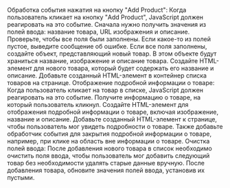 Обработка события нажатия на кнопку "Add Product":
Когда пользователь кликает на кнопку "Add Product", JavaScript должен реагировать на это событие.
Сначала нужно получить значения из полей ввода: название товара, URL изображения и описание.
Проверьте, чтобы все поля были заполнены. Если какое-то из полей пустое, выведите сообщение об ошибке.
Если все поля заполнены, создайте объект, представляющий новый товар. В этом объекте будут храниться название, изображение и описание товара.
Создайте HTML-элемент для нового товара, который будет содержать его название и описание.
Добавьте созданный HTML-элемент в контейнер списка товаров на странице.
Отображение подробной информации о товаре:
Когда пользователь кликает на товар в списке, JavaScript должен реагировать на это событие.
Получите информацию о товаре, на который пользователь кликнул.
Создайте HTML-элемент для отображения подробной информации о товаре, включая изображение, название и описание.
Добавьте созданный HTML-элемент к странице, чтобы пользователь мог увидеть подробности о товаре.
Также добавьте обработчик события для закрытия подробной информации о товаре, например, при клике на область вне информации о товаре.
Очистка полей ввода:
После добавления нового товара в список необходимо очистить поля ввода, чтобы пользователь мог добавить следующий товар без необходимости удалять старые данные вручную.
После добавления товара, обновите значения полей ввода, установив их пустыми.
